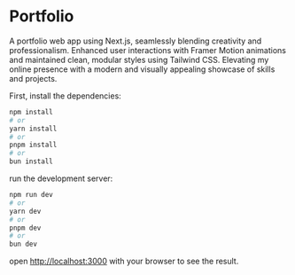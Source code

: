 # Portfolio

A portfolio web app using Next.js, seamlessly blending creativity and professionalism. Enhanced user interactions with Framer Motion animations and maintained clean, modular styles using Tailwind CSS. Elevating my online presence with a modern and visually appealing showcase of skills and projects.

First, install the dependencies:

```bash
npm install
# or
yarn install
# or
pnpm install
# or
bun install
```

run the development server:

```bash
npm run dev
# or
yarn dev
# or
pnpm dev
# or
bun dev
```

open [http://localhost:3000](http://localhost:3000) with your browser to see the result.
